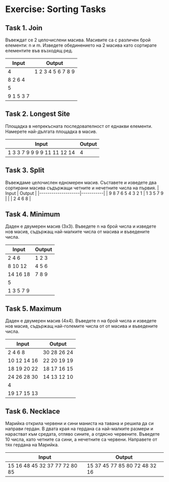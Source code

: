 # Exercise: Sorting Tasks

## Task 1. Join
Въвеждат се 2 целочислени масива. Масивите са с различен брой елементи: n и m. Изведете обединението на 2 масива като сортирате елементите във възходящ ред.

| Input     | Output            |
|-----------|-------------------|
| 4         | 1 2 3 4 5 6 7 8 9 |
| 8 2 6 4   |                   |
| 5         |                   |
| 9 1 5 3 7 |                   |

## Task 2. Longest Site
Площадка в непрекъсната последователност от еднакви елементи. Намерете най-дългата площадка в масив.

| Input                       | Output |
|-----------------------------|--------|
| 1 3 3 7 9 9 9 9 11 11 12 14 | 4      |

## Task 3. Split
Въвеждаме целочислен едномерен масив. Съставете и изведете два сортирани масива съдържащи четните и нечетните числа на първия.
| Input              | Output    |
|--------------------|-----------|
| 9 8 7 6 5 4 3 2 1  | 1 3 5 7 9 |
|                    | 2 4 6 8   |

## Task 4. Minimum
Даден е двумерен масив (3x3). Въведете n на брой числа и изведете нов масив, съдържащ най-малките числа от масива и въведените числа.

| Input      | Output |
|------------|--------|
|  2    4  6 | 1 2 3  |
|  8   10 12 | 4 5 6  |
| 14 16 18   | 7 8 9  |
| 5          |        |
| 1 3 5 7 9  |        |

## Task 5. Maximum
Даден е двумерен масив (4x4). Въведете n на брой числа и изведете нов масив, съдържащ най-големите числа от от масива и въведените числа.

| Input          | Output      |
|----------------|-------------|
|  2    4  6  8  | 30 28 26 24 |
| 10 12 14 16    | 22 20 19 19 |
| 18 19 20 22    | 18 17 16 15 |
| 24 26 28 30    | 14 13 12 10 |
| 4              |             |
| 19 17 15 13    |             |

## Task 6. Necklace
Марийка открила червени и сини маниста на тавана и решила да си направи гердан. В двата края на гердана са най-малките размери и нарастват към средата, отляво сините, а отдясно червените. Въведете 10 числа, като четните са сини, а нечетните са червени. Направете от тях гердана на Марийка.

| Input                          | Output                        |
|--------------------------------|-------------------------------|
| 15 16 48 45 32 37 77 72 80 85  | 15 37 45 77 85 80 72 48 32 16 |
